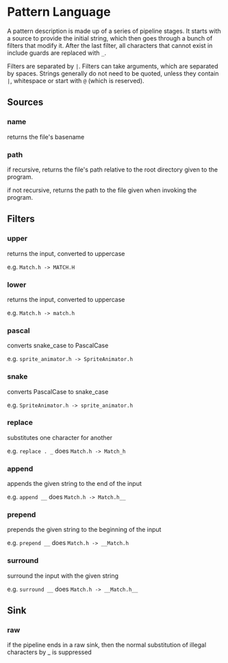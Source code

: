 # Pattern Language
A pattern description is made up of a series of pipeline stages. It starts with
a source to provide the initial string, which then goes through a bunch of
filters that modify it. After the last filter, all characters that cannot exist
in include guards are replaced with `_`.

Filters are separated by `|`. Filters can take arguments, which are separated
by spaces. Strings generally do not need to be quoted, unless they contain `|`,
whitespace or start with `@` (which is reserved).

## Sources
### name
returns the file's basename

### path
if recursive, returns the file's path relative to the root directory given to
the program.

if not recursive, returns the path to the file given when invoking the program.

## Filters
### upper
returns the input, converted to uppercase

e.g. `Match.h -> MATCH.H`

### lower
returns the input, converted to uppercase

e.g. `Match.h -> match.h`

### pascal
converts snake_case to PascalCase

e.g. `sprite_animator.h -> SpriteAnimator.h`

### snake
converts PascalCase to snake_case

e.g. `SpriteAnimator.h -> sprite_animator.h`

### replace
substitutes one character for another

e.g. `replace . _`  does `Match.h -> Match_h`

### append
appends the given string to the end of the input

e.g. `append __`  does `Match.h -> Match.h__`

### prepend
prepends the given string to the beginning of the input

e.g. `prepend __`  does `Match.h -> __Match.h`

### surround
surround the input with the given string

e.g. `surround __`  does `Match.h -> __Match.h__`

## Sink
### raw
if the pipeline ends in a raw sink, then the normal substitution of illegal
characters by _ is suppressed
